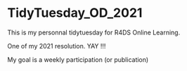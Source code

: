 # TidyTuesday_OD_2021

This is my personnal tidytuesday for R4DS Online Learning. 

One of my 2021 resolution. YAY !!!

My goal is a weekly participation (or publication)
